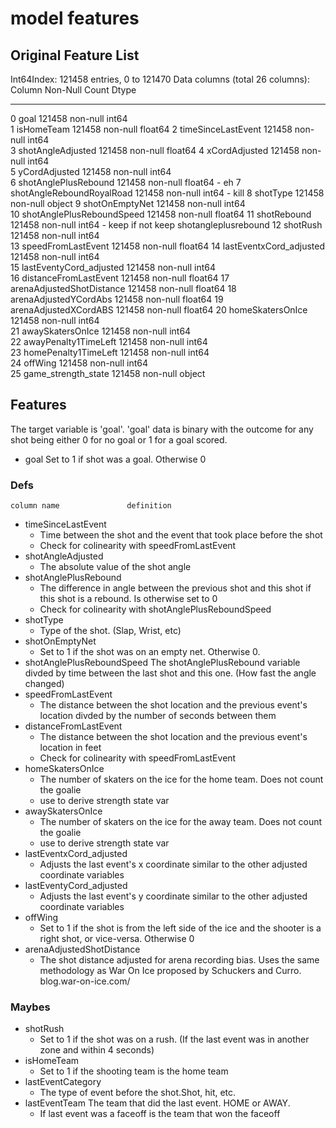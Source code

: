 # model features

## Original Feature List

Int64Index: 121458 entries, 0 to 121470
Data columns (total 26 columns):
     Column                     Non-Null Count   Dtype  
---  ------                     --------------   -----  
 0   goal                       121458 non-null  int64  
 1   isHomeTeam                 121458 non-null  float64
 2   timeSinceLastEvent         121458 non-null  int64  
 3   shotAngleAdjusted          121458 non-null  float64
 4   xCordAdjusted              121458 non-null  int64  
 5   yCordAdjusted              121458 non-null  int64  
 6   shotAnglePlusRebound       121458 non-null  float64 - eh
 7   shotAngleReboundRoyalRoad  121458 non-null  int64  - kill
 8   shotType                   121458 non-null  object
 9   shotOnEmptyNet             121458 non-null  int64  
 10  shotAnglePlusReboundSpeed  121458 non-null  float64
 11  shotRebound                121458 non-null  int64  - keep if not keep shotangleplusrebound
 12  shotRush                   121458 non-null  int64  
 13  speedFromLastEvent         121458 non-null  float64
 14  lastEventxCord_adjusted    121458 non-null  int64  
 15  lastEventyCord_adjusted    121458 non-null  int64  
 16  distanceFromLastEvent      121458 non-null  float64
 17  arenaAdjustedShotDistance  121458 non-null  float64
 18  arenaAdjustedYCordAbs      121458 non-null  float64
 19  arenaAdjustedXCordABS      121458 non-null  float64
 20  homeSkatersOnIce           121458 non-null  int64  
 21  awaySkatersOnIce           121458 non-null  int64  
 22  awayPenalty1TimeLeft       121458 non-null  int64  
 23  homePenalty1TimeLeft       121458 non-null  int64  
 24  offWing                    121458 non-null  int64  
 25  game_strength_state        121458 non-null  object

## Features

The target variable is 'goal'. 'goal' data is binary with the outcome for any shot being either 0 for no goal or 1 for a goal scored.

<!-- Binary classification modeling will derive probabili us to model derive probabilities  -->
- goal                  Set to 1 if shot was a goal. Otherwise 0

### Defs

    column name               definition

- timeSinceLastEvent
  - Time between the shot and the event that took place before the shot
  - Check for colinearity with speedFromLastEvent
- shotAngleAdjusted
  - The absolute value of the shot angle
- shotAnglePlusRebound  
  - The difference in angle between the previous shot and this shot if this shot is a rebound. Is otherwise set to 0
  - Check for colinearity with shotAnglePlusReboundSpeed
- shotType
  - Type of the shot. (Slap, Wrist, etc)
- shotOnEmptyNet
  - Set to 1 if the shot was on an empty net. Otherwise 0.
- shotAnglePlusReboundSpeed The shotAnglePlusRebound variable divded by time between the last shot and this one. (How fast the angle changed)
- speedFromLastEvent
  - The distance between the shot location and the previous event's location divded by the number of seconds between them
- distanceFromLastEvent
  - The distance between the shot location and the previous event's location in feet
  - Check for colinearity with speedFromLastEvent
- homeSkatersOnIce
  - The number of skaters on the ice for the home team. Does not count the goalie
  - use to derive strength state var
- awaySkatersOnIce
  - The number of skaters on the ice for the away team. Does not count the goalie
  - use to derive strength state var
- lastEventxCord_adjusted
  - Adjusts the last event's x coordinate similar to the other adjusted coordinate variables
- lastEventyCord_adjusted
  - Adjusts the last event's y coordinate similar to the other adjusted coordinate variables
- offWing
  - Set to 1 if the shot is from the left side of the ice and the shooter is a right shot, or vice-versa. Otherwise 0
- arenaAdjustedShotDistance	
  - The shot distance adjusted for arena recording bias. Uses the same methodology as War On Ice proposed by Schuckers and Curro. blog.war-on-ice.com/

### Maybes

- shotRush
  - Set to 1 if the shot was on a rush. (If the last event was in another zone and within 4 seconds)
- isHomeTeam
  - Set to 1 if the shooting team is the home team
- lastEventCategory
  - The type of event before the shot.Shot, hit, etc.
- lastEventTeam	The team that did the last event. HOME or AWAY.
  - If last event was a faceoff is the team that won the faceoff